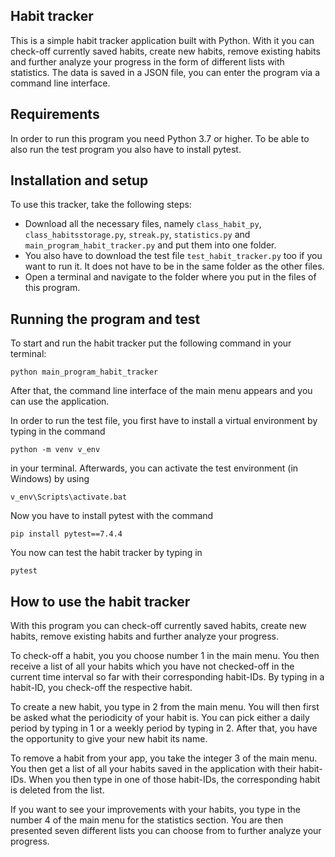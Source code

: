 ## Habit tracker
This is a simple habit tracker application built with Python. With it you can check-off currently saved habits, create new habits, remove existing habits and further analyze your progress in the form of different lists with statistics. 
The data is saved in a JSON file, you can enter the program via a command line interface. 


## Requirements
In order to run this program you need Python 3.7 or higher. 
To be able to also run the test program you also have to install pytest. 


## Installation and setup
To use this tracker, take the following steps: 
- Download all the necessary files, namely `class_habit_py`, `class_habitsstorage.py`, `streak.py`, `statistics.py` and `main_program_habit_tracker.py` and put them into one folder. 
- You also have to download the test file `test_habit_tracker.py` too if you want to run it. It does not have to be in the same folder as the other files. 
- Open a terminal and navigate to the folder where you put in the files of this program. 


## Running the program and test
To start and run the habit tracker put the following command in your terminal: 

`python main_program_habit_tracker` 

After that, the command line interface of the main menu appears and you can use the application. 

In order to run the test file, you first have to install a virtual environment by typing in the command 

`python -m venv v_env` 

in your terminal. Afterwards, you can activate the test environment (in Windows) by using 

`v_env\Scripts\activate.bat`

Now you have to install pytest with the command 

`pip install pytest==7.4.4` 

You now can test the habit tracker by typing in 

`pytest` 


## How to use the habit tracker
With this program you can check-off currently saved habits, create new habits, remove existing habits and further analyze your progress. 

To check-off a habit, you you choose number 1 in the main menu. You then receive a list of all your habits which you have not checked-off in the current time interval so far with their corresponding habit-IDs. 
By typing in a habit-ID, you check-off the respective habit. 

To create a new habit, you type in 2 from the main menu. You will then first be asked what the periodicity of your habit is. 
You can pick either a daily period by typing in 1 or a weekly period by typing in 2. After that, you have the opportunity to give your new habit its name. 

To remove a habit from your app, you take the integer 3 of the main menu. You then get a list of all your habits saved in the application with their habit-IDs. 
When you then type in one of those habit-IDs, the corresponding habit is deleted from the list. 

If you want to see your improvements with your habits, you type in the number 4 of the main menu for the statistics section. You are then presented seven different lists you can choose from to further analyze your progress. 
